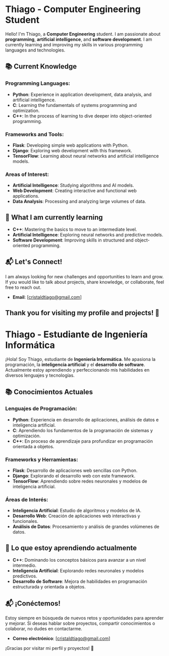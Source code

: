 # Thiago - Computer Engineering Student

Hello! I'm Thiago, a **Computer Engineering** student. I am passionate about **programming**, **artificial intelligence**, and **software development**. I am currently learning and improving my skills in various programming languages and technologies.

## 📚 Current Knowledge
### Programming Languages:
- **Python**: Experience in application development, data analysis, and artificial intelligence.
- **C**: Learning the fundamentals of systems programming and optimization.
- **C++**: In the process of learning to dive deeper into object-oriented programming.

### Frameworks and Tools:
- **Flask**: Developing simple web applications with Python.
- **Django**: Exploring web development with this framework.
- **TensorFlow**: Learning about neural networks and artificial intelligence models.

### Areas of Interest:
- **Artificial Intelligence**: Studying algorithms and AI models.
- **Web Development**: Creating interactive and functional web applications.
- **Data Analysis**: Processing and analyzing large volumes of data.

## 🚀 What I am currently learning
- **C++**: Mastering the basics to move to an intermediate level.
- **Artificial Intelligence**: Exploring neural networks and predictive models.
- **Software Development**: Improving skills in structured and object-oriented programming.

## 📬 Let's Connect!
I am always looking for new challenges and opportunities to learn and grow. If you would like to talk about projects, share knowledge, or collaborate, feel free to reach out.

- **Email**: [cristaldtiago@gmail.com]

Thank you for visiting my profile and projects! 🚀
---
# Thiago - Estudiante de Ingeniería Informática

¡Hola! Soy Thiago, estudiante de **Ingeniería Informática**. Me apasiona la programación, la **inteligencia artificial** y el **desarrollo de software**. Actualmente estoy aprendiendo y perfeccionando mis habilidades en diversos lenguajes y tecnologías.

## 📚 Conocimientos Actuales
### Lenguajes de Programación:
- **Python**: Experiencia en desarrollo de aplicaciones, análisis de datos e inteligencia artificial.
- **C**: Aprendiendo los fundamentos de la programación de sistemas y optimización.
- **C++**: En proceso de aprendizaje para profundizar en programación orientada a objetos.

### Frameworks y Herramientas:
- **Flask**: Desarrollo de aplicaciones web sencillas con Python.
- **Django**: Explorando el desarrollo web con este framework.
- **TensorFlow**: Aprendiendo sobre redes neuronales y modelos de inteligencia artificial.

### Áreas de Interés:
- **Inteligencia Artificial**: Estudio de algoritmos y modelos de IA.
- **Desarrollo Web**: Creación de aplicaciones web interactivas y funcionales.
- **Análisis de Datos**: Procesamiento y análisis de grandes volúmenes de datos.

## 🚀 Lo que estoy aprendiendo actualmente
- **C++**: Dominando los conceptos básicos para avanzar a un nivel intermedio.
- **Inteligencia Artificial**: Explorando redes neuronales y modelos predictivos.
- **Desarrollo de Software**: Mejora de habilidades en programación estructurada y orientada a objetos.

## 📬 ¡Conéctemos!
Estoy siempre en búsqueda de nuevos retos y oportunidades para aprender y mejorar. Si deseas hablar sobre proyectos, compartir conocimientos o colaborar, no dudes en contactarme.

- **Correo electrónico**: [cristaldtiago@gmail.com]

¡Gracias por visitar mi perfil y proyectos! 🚀

